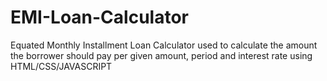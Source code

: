 # EMI-Loan-Calculator
Equated  Monthly Installment Loan Calculator used to calculate the amount the borrower should pay per given amount, period and interest rate using HTML/CSS/JAVASCRIPT




